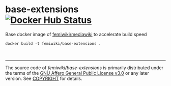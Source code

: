 base-extensions [![Docker Hub Status]][Docker Hub Link]
========
Base docker image of [femiwiki/mediawiki] to accelerate build speed

```
docker build -t femiwiki/base-extensions .
```

&nbsp;

--------

The source code of *femiwiki/base-extensions* is primarily distributed under the
terms of the [GNU Affero General Public License v3.0] or any later version. See
[COPYRIGHT] for details.

[Docker Hub Status]: https://badgen.net/docker/pulls/femiwiki/base-extensions/?icon=docker&label=pulls
[Docker Hub Link]: https://hub.docker.com/r/femiwiki/base-extensions/
[femiwiki/mediawiki]: https://github.com/femiwiki/mediawiki
[GNU Affero General Public License v3.0]: LICENSE
[COPYRIGHT]: COPYRIGHT
